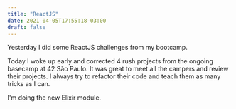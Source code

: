```yaml
---
title: "ReactJS"
date: 2021-04-05T17:55:18-03:00
draft: false
---
```


Yesterday I did some ReactJS challenges from my bootcamp.

Today I woke up early and corrected 4 rush projects
from the ongoing basecamp at 42 São Paulo.
It was great to meet all the campers and review their projects.
I always try to refactor their code and teach them as many tricks as I can.

I'm doing the new Elixir module.

